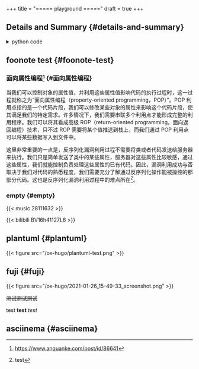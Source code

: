 +++
title = "===== playground ====="
draft = true
+++

<!--more-->


## Details and Summary {#details-and-summary}

<details>
<summary>
python code
</summary>
<p class="details">

```python
if __name__ == '__main__':
    print('hello, hugo.')
```
</p>
</details>


## foonote test {#foonote-test}


### 面向属性编程[^fn:1] {#面向属性编程}

当我们可以控制对象的属性值，并利用这些属性值影响代码的执行过程时，这一过程就称之为“面向属性编程（property-oriented programming，POP）”。POP 利用点指的是一个代码片段，我们可以修改某些对象的属性来影响这个代码片段，使其满足我们的特定需求。许多情况下，我们需要串联多个利用点才能形成完整的利用程序。我们可以将其看成高级
ROP（return-oriented programming，面向返回编程）技术，只不过 ROP 需要将某个值推送到栈上，而我们通过 POP 利用点可以将某些数据写入到文件中。

这里非常重要的一点是，反序列化漏洞利用过程不需要将类或者代码发送给服务器来执行。我们只是简单发送了类中的某些属性，服务器对这些属性比较敏感，通过这些属性，我们就能控制负责处理这些属性的已有代码。因此，漏洞利用成功与否取决于我们对代码的熟悉程度，我们需要充分了解通过反序列化操作能被操控的那部分代码。这也是反序列化漏洞利用过程中的难点所在[^fn:2]。


### empty {#empty}

{{< music 28111632 >}}

{{< bilibili BV16h41127L6 >}}


## plantuml {#plantuml}

{{< figure src="/ox-hugo/plantuml-test.png" >}}


## fuji {#fuji}

{{< figure src="/ox-hugo/2021-01-26_15-49-33_screenshot.png" >}}

~~测试测试测试~~

test **test** _test_


## asciinema {#asciinema}

<script id="asciicast-325730" src="https://asciinema.org/a/325730.js" async></script>

[^fn:1]: <https://www.anquanke.com/post/id/86641>
[^fn:2]: test
